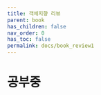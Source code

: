 ```yaml
---
title: 객체지향 리뷰
parent: book
has_children: false
nav_order: 0
has_toc: false
permalink: docs/book_review1
---
```


# 공부중
